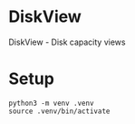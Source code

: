 # DiskView
DiskView - Disk capacity views

# Setup
    python3 -m venv .venv
    source .venv/bin/activate



